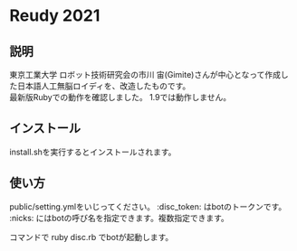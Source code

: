 # Reudy 2021

## 説明

東京工業大学 ロボット技術研究会の市川 宙(Gimite)さんが中心となって作成した日本語人工無脳ロイディを、改造したものです。  
最新版Rubyでの動作を確認しました。
1.9では動作しません。

## インストール
install.shを実行するとインストールされます。

## 使い方

public/setting.ymlをいじってください。
:disc_token: はbotのトークンです。
:nicks: にはbotの呼び名を指定できます。複数指定できます。

コマンドで
ruby disc.rb
でbotが起動します。

